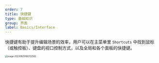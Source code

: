 ```yaml
---
order: 7
title: 快捷键
type: 基础知识
group: 界面
label: Basics/Interface
---
```


快捷键有助于提升编辑场景的效率，用户可以在主菜单里 `Shortcuts` 中找到鼠标（或触控板）、键盘的视口控制方式，以及全局和各个面板的快捷键。

<img src="https://mdn.alipayobjects.com/huamei_yo47yq/afts/img/A*OKsvTZ6s2eoAAAAAAAAAAAAADhuCAQ/original" alt="image-20230925164702582" style="zoom:50%;" />
